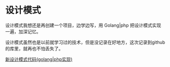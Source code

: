 # 设计模式

设计模式我想还是再创建一个项目，边学边写，用 Golang|php 把设计模式实现一遍，加深记忆。

设计模式虽然也是以前就学习过的技术，但是没记录在好地方，这次记录到github的库里，就再也不怕丢失了。

[新设计模式代码(golang|php实现)]()